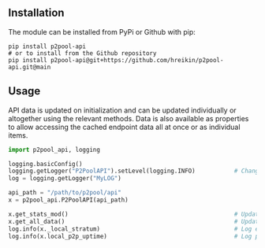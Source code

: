 ## Installation

The module can be installed from PyPi or Github with pip:

```
pip install p2pool-api
# or to install from the Github repository
pip install p2pool-api@git+https://github.com/hreikin/p2pool-api.git@main
```

## Usage

API data is updated on initialization and can be updated individually or altogether using the relevant methods. Data is also available as properties to allow accessing the cached endpoint data all at once or as individual items.

```python
import p2pool_api, logging

logging.basicConfig()
logging.getLogger("P2PoolAPI").setLevel(logging.INFO)           # Change to DEBUG to print out all responses when their methods are called
log = logging.getLogger("MyLOG")

api_path = "/path/to/p2pool/api"
x = p2pool_api.P2PoolAPI(api_path)

x.get_stats_mod()                                               # Update individual `stats_mod` endpoint
x.get_all_data()                                                # Update all endpoints at once
log.info(x._local_stratum)                                      # Log entire reponse
log.info(x.local_p2p_uptime)                                    # Log property representing individual data from the API
```